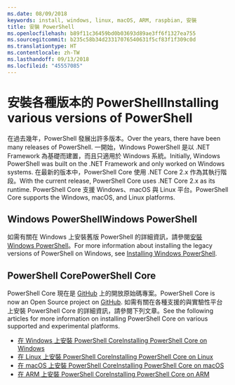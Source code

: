 ```yaml
---
ms.date: 08/09/2018
keywords: install, windows, linux, macOS, ARM, raspbian, 安裝
title: 安裝 PowerShell
ms.openlocfilehash: b89f11c36459bd0b03693d89ae3ff6f1327ea755
ms.sourcegitcommit: b235c58b34d23317076540631f5cf83f1f309c0d
ms.translationtype: HT
ms.contentlocale: zh-TW
ms.lasthandoff: 09/13/2018
ms.locfileid: "45557085"
---
```

# <a name="installing-various-versions-of-powershell"></a><span data-ttu-id="1293e-103">安裝各種版本的 PowerShell</span><span class="sxs-lookup"><span data-stu-id="1293e-103">Installing various versions of PowerShell</span></span>

<span data-ttu-id="1293e-104">在過去幾年，PowerShell 發展出許多版本。</span><span class="sxs-lookup"><span data-stu-id="1293e-104">Over the years, there have been many releases of PowerShell.</span></span> <span data-ttu-id="1293e-105">一開始，Windows PowerShell 是以 .NET Framework 為基礎而建置，而且只適用於 Windows 系統。</span><span class="sxs-lookup"><span data-stu-id="1293e-105">Initially, Windows PowerShell was built on the .NET Framework and only worked on Windows systems.</span></span> <span data-ttu-id="1293e-106">在最新的版本中，PowerShell Core 使用 .NET Core 2.x 作為其執行階段。</span><span class="sxs-lookup"><span data-stu-id="1293e-106">With the current release, PowerShell Core uses .NET Core 2.x as its runtime.</span></span> <span data-ttu-id="1293e-107">PowerShell Core 支援 Windows、macOS 與 Linux 平台。</span><span class="sxs-lookup"><span data-stu-id="1293e-107">PowerShell Core supports the Windows, macOS, and Linux platforms.</span></span>

## <a name="windows-powershell"></a><span data-ttu-id="1293e-108">Windows PowerShell</span><span class="sxs-lookup"><span data-stu-id="1293e-108">Windows PowerShell</span></span>

<span data-ttu-id="1293e-109">如需有關在 Windows 上安裝舊版 PowerShell 的詳細資訊，請參閱[安裝 Windows PowerShell](installing-windows-powershell.md)。</span><span class="sxs-lookup"><span data-stu-id="1293e-109">For more information about installing the legacy versions of PowerShell on Windows, see [Installing Windows PowerShell](installing-windows-powershell.md).</span></span>

## <a name="powershell-core"></a><span data-ttu-id="1293e-110">PowerShell Core</span><span class="sxs-lookup"><span data-stu-id="1293e-110">PowerShell Core</span></span>

<span data-ttu-id="1293e-111">PowerShell Core 現在是 [GitHub](https://github.com/powershell/powershell) 上的開放原始碼專案。</span><span class="sxs-lookup"><span data-stu-id="1293e-111">PowerShell Core is now an Open Source project on [GitHub](https://github.com/powershell/powershell).</span></span>
<span data-ttu-id="1293e-112">如需有關在各種支援的與實驗性平台上安裝 PowerShell Core 的詳細資訊，請參閱下列文章。</span><span class="sxs-lookup"><span data-stu-id="1293e-112">See the following articles for more information on installing PowerShell Core on various supported and experimental platforms.</span></span>

- [<span data-ttu-id="1293e-113">在 Windows 上安裝 PowerShell Core</span><span class="sxs-lookup"><span data-stu-id="1293e-113">Installing PowerShell Core on Windows</span></span>](Installing-PowerShell-Core-on-Windows.md)
- [<span data-ttu-id="1293e-114">在 Linux 上安裝 PowerShell Core</span><span class="sxs-lookup"><span data-stu-id="1293e-114">Installing PowerShell Core on Linux</span></span>](Installing-PowerShell-Core-on-Linux.md)
- [<span data-ttu-id="1293e-115">在 macOS 上安裝 PowerShell Core</span><span class="sxs-lookup"><span data-stu-id="1293e-115">Installing PowerShell Core on macOS</span></span>](Installing-PowerShell-Core-on-macOS.md)
- [<span data-ttu-id="1293e-116">在 ARM 上安裝 PowerShell Core</span><span class="sxs-lookup"><span data-stu-id="1293e-116">Installing PowerShell Core on ARM</span></span>](PowerShell-Core-on-ARM.md)
